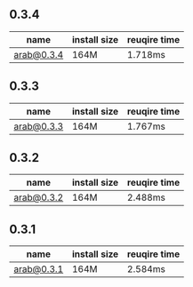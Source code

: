 ## 0.3.4

| name | install size | reuqire time |
| ---  | --- | --- |
| arab@0.3.4 | 164M | 1.718ms |


## 0.3.3

| name | install size | reuqire time |
| ---  | --- | --- |
| arab@0.3.3 | 164M | 1.767ms |


## 0.3.2

| name | install size | reuqire time |
| ---  | --- | --- |
| arab@0.3.2 | 164M | 2.488ms |


## 0.3.1

| name | install size | reuqire time |
| ---  | --- | --- |
| arab@0.3.1 | 164M | 2.584ms |
        